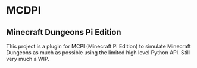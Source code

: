 MCDPI
=====
Minecraft Dungeons Pi Edition
-----------------------------
This project is a plugin for MCPI (Minecraft Pi Edition) to simulate Minecraft Dungeons as much as possible using the limited high level Python API.
Still very much a WIP.
